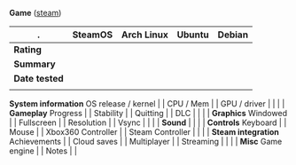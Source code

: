 **Game** ([steam](link))

.| SteamOS | Arch Linux | Ubuntu | Debian
---|:---:|:---:|:---:|:---:
**Rating**  | |
**Summary** | |
**Date tested** | |
 | |
**System information**
OS release / kernel | |
CPU / Mem | |
GPU / driver | |
 | |
**Gameplay**
Progress  | |
Stability | |
Quitting  | |
DLC | |
 | |
**Graphics**
Windowed | |
Fullscreen | |
Resolution | |
Vsync | |
 | |
**Sound** | |
 | |
**Controls**
Keyboard | |
Mouse | |
Xbox360 Controller | |
Steam Controller | |
 | |
**Steam integration**
Achievements | |
Cloud saves | |
Multiplayer | |
Streaming | |
 | |
**Misc**
Game engine  | |
Notes | |
